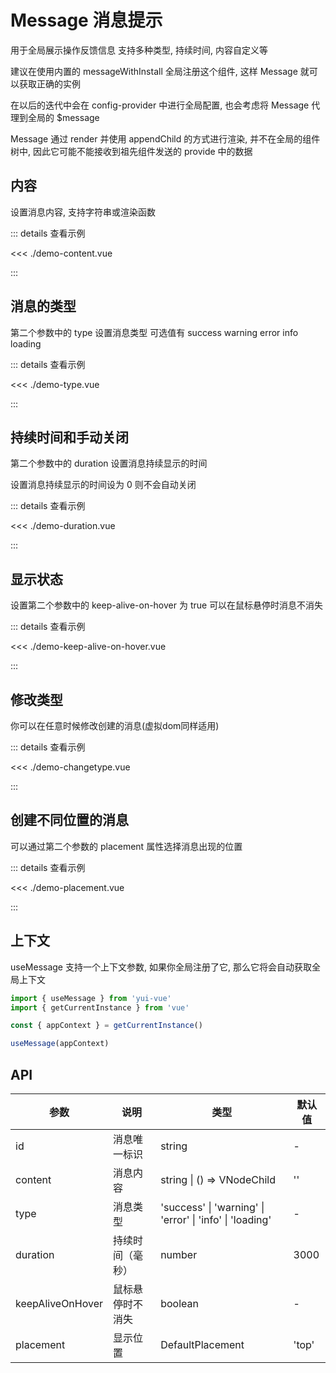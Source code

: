 # Message 消息提示

<script setup lang="ts">
import DemoContent from './demo-content.vue'
import DemoType from './demo-type.vue'
import DemoDuration from './demo-duration.vue'
import DemoKeepAliveOnHover from './demo-keep-alive-on-hover.vue'
import DemoChangetype from './demo-changetype.vue'
import DemoPlacement from './demo-placement.vue'
</script>

<yy-p>用于全局展示操作反馈信息 支持多种类型, 持续时间, 内容自定义等</yy-p>

<yy-p>建议在使用内置的 <yy-text code>messageWithInstall</yy-text> 全局注册这个组件, 这样 <yy-text code>Message</yy-text> 就可以获取正确的实例</yy-p>

<yy-p>在以后的迭代中会在 <yy-text code>config-provider</yy-text> 中进行全局配置, 也会考虑将 <yy-text code>Message</yy-text> 代理到全局的 <yy-text code>$message</yy-text></yy-p>

<yy-p> <yy-text code>Message</yy-text> 通过 <yy-text code>render</yy-text> 并使用 <yy-text code>appendChild</yy-text> 的方式进行渲染, 并不在全局的组件树中, 因此它可能不能接收到祖先组件发送的 <yy-text code>provide</yy-text> 中的数据</yy-p>

## 内容

<yy-p>设置消息内容, 支持字符串或渲染函数</yy-p>

<DemoContent />

::: details 查看示例

<<< ./demo-content.vue

:::

## 消息的类型

<yy-p>第二个参数中的 <yy-text code>type</yy-text> 设置消息类型 可选值有 <yy-text code>success</yy-text> <yy-text code>warning</yy-text> <yy-text code>error</yy-text> <yy-text code>info</yy-text> <yy-text code>loading</yy-text></yy-p>

<DemoType />

::: details 查看示例

<<< ./demo-type.vue

:::

## 持续时间和手动关闭

<yy-p>第二个参数中的 <yy-text code>duration</yy-text> 设置消息持续显示的时间</yy-p>

<yy-p>设置消息持续显示的时间设为 0 则不会自动关闭</yy-p>

<DemoDuration />

::: details 查看示例

<<< ./demo-duration.vue

:::

## 显示状态

<yy-p>设置第二个参数中的 <yy-text code>keep-alive-on-hover</yy-text> 为 <yy-text code>true</yy-text> 可以在鼠标悬停时消息不消失</yy-p>

<DemoKeepAliveOnHover />

::: details 查看示例

<<< ./demo-keep-alive-on-hover.vue

:::

## 修改类型

<yy-p>你可以在任意时候修改创建的消息(虚拟dom同样适用)</yy-p>

<DemoChangetype />

::: details 查看示例

<<< ./demo-changetype.vue

:::

## 创建不同位置的消息

<yy-p>可以通过第二个参数的 <yy-text code>placement</yy-text> 属性选择消息出现的位置</yy-p>

<DemoPlacement />

::: details 查看示例

<<< ./demo-placement.vue

:::

## 上下文

<yy-p><yy-text code>useMessage</yy-text> 支持一个上下文参数, 如果你全局注册了它, 那么它将会自动获取全局上下文 </yy-p>

```ts
import { useMessage } from 'yui-vue'
import { getCurrentInstance } from 'vue'

const { appContext } = getCurrentInstance()

useMessage(appContext)
```

## API

| 参数 | 说明 | 类型 | 默认值 |
| --- | --- | --- | --- |
| id | 消息唯一标识 | string | - |
| content | 消息内容 | string \| () => VNodeChild | '' |
| type | 消息类型 | 'success' \| 'warning' \| 'error' \| 'info' \| 'loading' | - |
| duration | 持续时间（毫秒） | number | 3000 |
| keepAliveOnHover | 鼠标悬停时不消失 | boolean | - |
| placement | 显示位置 | DefaultPlacement | 'top' |
